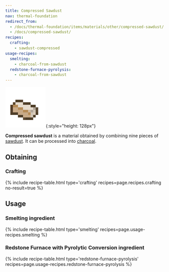 ```yaml
---
title: Compressed Sawdust
nav: thermal-foundation
redirect_from:
  - /docs/thermal-foundation/items/materials/other/compressed-sawdust/
  - /docs/compressed-sawdust/
recipes:
  crafting:
    - sawdust-compressed
usage-recipes:
  smelting:
    - charcoal-from-sawdust
  redstone-furnace-pyrolysis:
    - charcoal-from-sawdust
---
```


![Compressed sawdust](/assets/images/thermal-foundation/sawdust-compressed.png){:style="height: 128px"}


**Compressed sawdust** is a material obtained by combining nine pieces of
[sawdust](/docs/sawdust/). It can be processed into
[charcoal](https://minecraft.gamepedia.com/Charcoal).


Obtaining
---------

### Crafting
{% include recipe-table.html type='crafting' recipes=page.recipes.crafting no-result=true %}


Usage
-----

### Smelting ingredient
{% include recipe-table.html type='smelting' recipes=page.usage-recipes.smelting %}

### Redstone Furnace with Pyrolytic Conversion ingredient
{% include recipe-table.html type='redstone-furnace-pyrolysis' recipes=page.usage-recipes.redstone-furnace-pyrolysis %}
